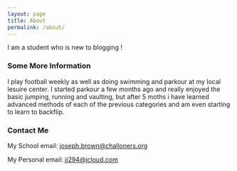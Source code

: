 ```yaml
---
layout: page
title: About
permalink: /about/
---
```

I am a student who is new to blogging !

### Some More Information

I play football weekly as well as doing swimming and parkour at my local lesuire center.
I started parkour a few months ago and really enjoyed the basic jumping, running and vaulting, but after 5 moths i have learned advanced methods of each of the previous categories and am even starting to learn to backflip.

### Contact Me 

My School email: joseph.brown@challoners.org




My Personal email: jj294@icloud.com
